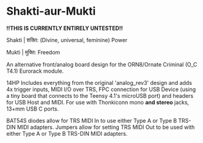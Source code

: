 # Shakti-aur-Mukti

**!!THIS IS CURRENTLY ENTIRELY UNTESTED!!**

Shakti | शक्ति: (Divine, universal, feminine) Power

Mukti | मुक्ति: Freedom

An alternative front/analog board design for the ORN8/Ornate Criminal (O_C T4.1) Eurorack module.

14HP
Includes everything from the original 'analog_rev3' design and adds 4x trigger inputs, MIDI I/O over TRS, FPC connection for USB Device (using a tiny board that connects to the Teensy 4.1's microUSB port) and headers for USB Host and MIDI.
For use with Thonkiconn mono **and stereo** jacks, 13+mm USB C ports.

BAT54S diodes allow for TRS MIDI In to use either Type A or Type B TRS-DIN MIDI adapters.
Jumpers allow for setting TRS MIDI Out to be used with either Type A or Type B TRS-DIN MIDI adapters.
